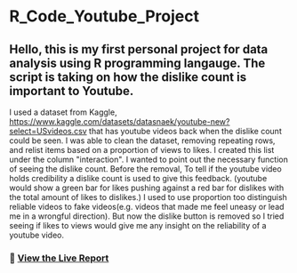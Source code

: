 # R_Code_Youtube_Project
## Hello, this is my first personal project for data analysis using R programming langauge. The script is taking on how the dislike count is important to Youtube.
I used a dataset from Kaggle, https://www.kaggle.com/datasets/datasnaek/youtube-new?select=USvideos.csv 
that has youtube videos back when the dislike count could be seen. I was able to clean the dataset, 
removing repeating rows, and relist items based on a proportion of views to likes. I created this list under the column "interaction". I wanted to point 
out the necessary function of seeing the dislike count. Before the removal, To tell if the youtube video holds credibility a dislike count is used to give this feedback. 
(youtube would show a green bar for likes pushing against a red bar for dislikes with the total amount of likes to dislikes.)
I used to use proportion too distinguish reliable videos to fake videos(e.g. videos that made me feel uneasy or lead me in a wrongful direction). But now the dislike button is 
removed so I tried seeing if likes to views would give me any insight on the reliability of a youtube video. 

### 🔗 [View the Live Report](https://nmfisher716.github.io/R_youtube_project/Youtube_projectNF.html)

